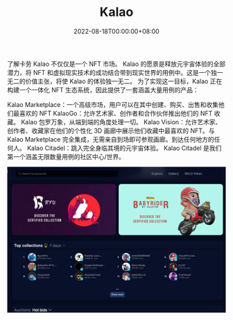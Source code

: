﻿---
title: "Kalao"
description: "Kalao 是一个 NFT 生态系统，它的 3D 画廊和即将推出的 Citadel 是一种独特的元宇宙体验."
date: 2022-08-18T00:00:00+08:00
lastmod: 2022-08-18T00:00:00+08:00
draft: false
authors: ["boogArno"]
featuredImage: "kalao.png"
tags: ["Marketplaces","Kalao"]
categories: ["nfts"]
nfts: ["Marketplaces"]
blockchain: "Avalanche"
website: "https://marketplace.kalao.io/"
twitter: "https://twitter.om/GetKalao"
discord: "https://discord.gg/T74pmHZzAh"
telegram: "https://t.me/kalaoklo"
github: ""
youtube: ""
twitch: ""
facebook: "https://m.facebook.com/GetKalao/"
instagram: ""
reddit: ""
medium: ""
steam: ""
gitbook: ""
googleplay: ""
appstore: ""
status: "Live"
weight: 
lightgallery: true
toc: true
pinned: false
recommend: false
recommend1: false
---
了解卡劳
Kalao 不仅仅是一个 NFT 市场。 Kalao 的愿景是释放元宇宙体验的全部潜力，将 NFT 和虚拟现实技术的成功结合带到现实世界的用例中。这是一个独一无二的价值主张，将使 Kalao 的体验独一无二。
为了实现这一目标，Kalao 正在构建一个一体化 NFT 生态系统，因此提供了一套涵盖大量用例的产品：

  Kalao Marketplace：一个高级市场，用户可以在其中创建、购买、出售和收集他们最喜欢的 NFT
  KalaoGo：允许艺术家、创作者和合作伙伴推出他们的 NFT 收藏。 Kalao 包罗万象，从端到端的角度处理一切。
  Kalao Vision：允许艺术家、创作者、收藏家在他们的个性化 3D 画廊中展示他们收藏中最喜欢的 NFT。与 Kalao Marketplace 完全集成，无需亲自到场即可参观画廊。到达任何地方的任何人。
  Kalao Citadel：跳入完全身临其境的元宇宙体验。 Kalao Citadel 是我们第一个涵盖无限数量用例的社区中心/世界。

![kalao-dapp-marketplaces-avalanche-image1_f9ca644fb0e61e7c25013751ac19eab2](kalao-dapp-marketplaces-avalanche-image1_f9ca644fb0e61e7c25013751ac19eab2.png)